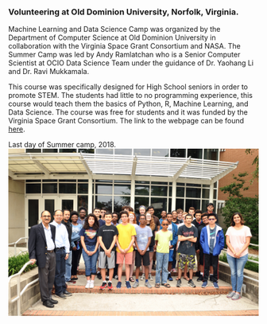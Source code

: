 ### Volunteering at Old Dominion University, Norfolk, Virginia.

Machine Learning and Data Science Camp was organized by the Department of Computer Science at Old Dominion University in collaboration with the Virginia Space Grant Consortium and NASA. The Summer Camp was led by Andy Ramlatchan who is a Senior Computer Scientist at OCIO Data Science Team under the guidance of Dr. Yaohang Li and Dr. Ravi Mukkamala.

This course was specifically designed for High School seniors in order to promote STEM. The students had little to no programming experience, this course would teach them the basics of Python, R, Machine Learning, and Data Science. The course was free for students and it was funded by the Virginia Space Grant Consortium. The link to the webpage can be found [here](https://sites.wp.odu.edu/dscamp/).

Last day of Summer camp, 2018.
![LastDay](./CS_001.jpg)
